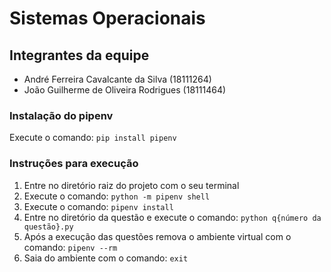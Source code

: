 # Sistemas Operacionais

## Integrantes da equipe

* André Ferreira Cavalcante da Silva (18111264)
* João Guilherme de Oliveira Rodrigues (18111464)

### Instalação do pipenv

Execute o comando: `pip install pipenv`

### Instruções para execução

1. Entre no diretório raiz do projeto com o seu terminal
1. Execute o comando: `python -m pipenv shell`
1. Execute o comando: `pipenv install`
1. Entre no diretório da questão e execute o comando: `python q{número da questão}.py`
1. Após a execução das questões remova o ambiente virtual com o comando: `pipenv --rm`
1. Saia do ambiente com o comando: `exit`
